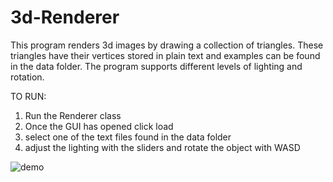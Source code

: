 # 3d-Renderer
This program renders 3d images by drawing a collection of triangles. These triangles have their vertices stored in plain text and examples
can be found in the data folder. The program supports different levels of lighting and rotation.

TO RUN:
1. Run the Renderer class
2. Once the GUI has opened click load 
3. select one of the text files found in the data folder
4. adjust the lighting with the sliders and rotate the object with WASD


![demo](https://gfycat.com/adolescentmarvelousconey.gif)
